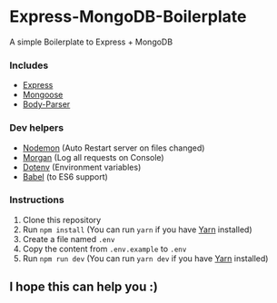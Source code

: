 # Express-MongoDB-Boilerplate

A simple Boilerplate to Express + MongoDB

### Includes
- [Express](https://expressjs.com)
- [Mongoose](https://mongoosejs.com/)
- [Body-Parser](https://github.com/expressjs/body-parser)

### Dev helpers
- [Nodemon](https://github.com/remy/nodemon) (Auto Restart server on files changed)
- [Morgan](https://github.com/expressjs/morgan) (Log all requests on Console)
- [Dotenv](https://github.com/motdotla/dotenv) (Environment variables)
- [Babel](https://github.com/babel/babel) (to ES6 support)

### Instructions

1. Clone this repository
2. Run `npm install` (You can run `yarn` if you have [Yarn](https://yarnpkg.com/) installed)
3. Create a file named `.env`
4. Copy the content from `.env.example` to `.env`
5. Run `npm run dev` (You can run `yarn dev` if you have [Yarn](https://yarnpkg.com/) installed)


## I hope this can help you :)
